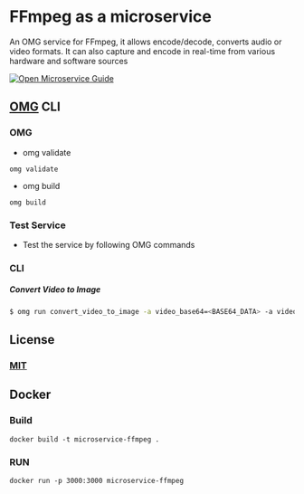 # FFmpeg as a microservice
An OMG service for FFmpeg, it allows encode/decode, converts audio or video formats. It can also capture and encode in real-time from various hardware and software sources 

[![Open Microservice Guide](https://img.shields.io/badge/OMG-enabled-brightgreen.svg?style=for-the-badge)](https://microservice.guide)
<!-- [![Build Status](https://travis-ci.com/heaptracetechnology/microservice-urbanairship.svg?branch=master)](https://travis-ci.com/heaptracetechnology/microservice-urbanairship)
[![codecov](https://codecov.io/gh/heaptracetechnology/microservice-urbanairship/branch/master/graph/badge.svg)](https://codecov.io/gh/heaptracetechnology/microservice-urbanairship)
[![GolangCI](https://golangci.com/badges/github.com/golangci/golangci-web.svg)](https://golangci.com) -->


## [OMG](hhttps://microservice.guide) CLI

### OMG

* omg validate
```
omg validate
```
* omg build
```
omg build
```
### Test Service

* Test the service by following OMG commands

### CLI

##### Convert Video to Image
```sh
$ omg run convert_video_to_image -a video_base64=<BASE64_DATA> -a video_extension=<VIDEO_EXTENSION> -a image_extension=<IMAGE_EXTENSION>
```

## License
### [MIT](https://choosealicense.com/licenses/mit/)

## Docker
### Build
```
docker build -t microservice-ffmpeg .
```
### RUN
```
docker run -p 3000:3000 microservice-ffmpeg
```
